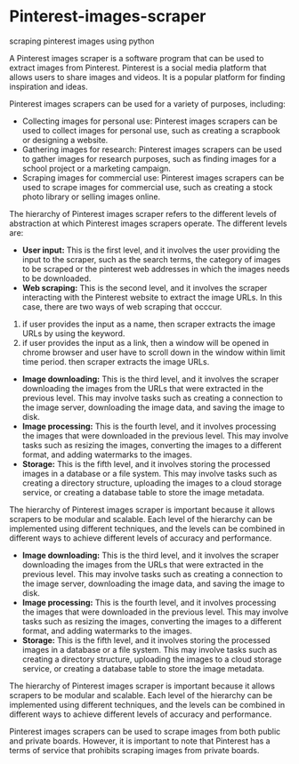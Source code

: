 # Pinterest-images-scraper
scraping pinterest images using python

A Pinterest images scraper is a software program that can be used to extract images from Pinterest. Pinterest is a social media platform that allows users to share images and videos. It is a popular platform for finding inspiration and ideas.

Pinterest images scrapers can be used for a variety of purposes, including:

* Collecting images for personal use: Pinterest images scrapers can be used to collect images for personal use, such as creating a scrapbook or designing a website.
* Gathering images for research: Pinterest images scrapers can be used to gather images for research purposes, such as finding images for a school project or a marketing campaign.
* Scraping images for commercial use: Pinterest images scrapers can be used to scrape images for commercial use, such as creating a stock photo library or selling images online.

The hierarchy of Pinterest images scraper refers to the different levels of abstraction at which Pinterest images scrapers operate. The different levels are:

* **User input:** This is the first level, and it involves the user providing the input to the scraper, such as the search terms, the category of images to be scraped or the pinterest web addresses in which the images needs to be downloaded.
* **Web scraping:** This is the second level, and it involves the scraper interacting with the Pinterest website to extract the image URLs. In this case, there are two ways of web scraping that occcur.
1. if user provides the input as a name, then scraper extracts the image URLs by using the keyword. 
2. if user provides the input as a link, then a window will be opened in chrome browser and user have to scroll down in the window within limit time period. then scraper extracts the image URLs.
* **Image downloading:** This is the third level, and it involves the scraper downloading the images from the URLs that were extracted in the previous level. This may involve tasks such as creating a connection to the image server, downloading the image data, and saving the image to disk.
* **Image processing:** This is the fourth level, and it involves processing the images that were downloaded in the previous level. This may involve tasks such as resizing the images, converting the images to a different format, and adding watermarks to the images.
* **Storage:** This is the fifth level, and it involves storing the processed images in a database or a file system. This may involve tasks such as creating a directory structure, uploading the images to a cloud storage service, or creating a database table to store the image metadata.

The hierarchy of Pinterest images scraper is important because it allows scrapers to be modular and scalable. Each level of the hierarchy can be implemented using different techniques, and the levels can be combined in different ways to achieve different levels of accuracy and performance.
* **Image downloading:** This is the third level, and it involves the scraper downloading the images from the URLs that were extracted in the previous level. This may involve tasks such as creating a connection to the image server, downloading the image data, and saving the image to disk.
* **Image processing:** This is the fourth level, and it involves processing the images that were downloaded in the previous level. This may involve tasks such as resizing the images, converting the images to a different format, and adding watermarks to the images.
* **Storage:** This is the fifth level, and it involves storing the processed images in a database or a file system. This may involve tasks such as creating a directory structure, uploading the images to a cloud storage service, or creating a database table to store the image metadata.

The hierarchy of Pinterest images scraper is important because it allows scrapers to be modular and scalable. Each level of the hierarchy can be implemented using different techniques, and the levels can be combined in different ways to achieve different levels of accuracy and performance.

Pinterest images scrapers can be used to scrape images from both public and private boards. However, it is important to note that Pinterest has a terms of service that prohibits scraping images from private boards.

